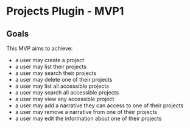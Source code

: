 # Projects Plugin - MVP1

## Goals

This MVP aims to achieve:

- a user may create a project
- a user may list their projects
- a user may search their projects
- a user may delete one of their projects
- a user may list all accessible projects
- a user may search all accessible projects
- a user may view any accessible project
- a user may add a narrative they can access to one of their projects
- a user may remove a narrative from one of their projects
- a user may edit the information about one of their projects